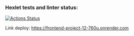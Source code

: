 ### Hexlet tests and linter status:
[![Actions Status](https://github.com/aspogorelova/frontend-project-12/actions/workflows/hexlet-check.yml/badge.svg)](https://github.com/aspogorelova/frontend-project-12/actions)

Link deploy: https://frontend-project-12-760u.onrender.com